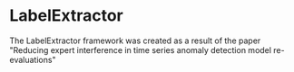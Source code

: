 # LabelExtractor
The LabelExtractor framework was created as a result of the paper "Reducing expert interference in time series anomaly detection model re-evaluations"

